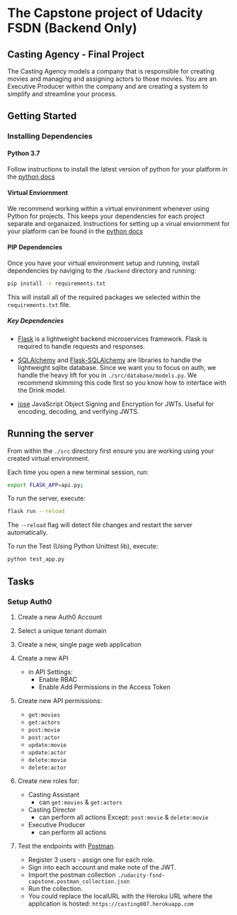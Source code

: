 # The Capstone project of Udacity FSDN (Backend Only)


## Casting Agency - Final Project

The Casting Agency models a company that is responsible for creating movies and managing and assigning actors to those movies. You are an Executive Producer within the company and are creating a system to simplify and streamline your process.


## Getting Started

### Installing Dependencies

#### Python 3.7

Follow instructions to install the latest version of python for your platform in the [python docs](https://docs.python.org/3/using/unix.html#getting-and-installing-the-latest-version-of-python)

#### Virtual Enviornment

We recommend working within a virtual environment whenever using Python for projects. This keeps your dependencies for each project separate and organaized. Instructions for setting up a virual enviornment for your platform can be found in the [python docs](https://packaging.python.org/guides/installing-using-pip-and-virtual-environments/)

#### PIP Dependencies

Once you have your virtual environment setup and running, install dependencies by naviging to the `/backend` directory and running:

```bash
pip install -r requirements.txt
```

This will install all of the required packages we selected within the `requirements.txt` file.

##### Key Dependencies

- [Flask](http://flask.pocoo.org/)  is a lightweight backend microservices framework. Flask is required to handle requests and responses.

- [SQLAlchemy](https://www.sqlalchemy.org/) and [Flask-SQLAlchemy](https://flask-sqlalchemy.palletsprojects.com/en/2.x/) are libraries to handle the lightweight sqlite database. Since we want you to focus on auth, we handle the heavy lift for you in `./src/database/models.py`. We recommend skimming this code first so you know how to interface with the Drink model.

- [jose](https://python-jose.readthedocs.io/en/latest/) JavaScript Object Signing and Encryption for JWTs. Useful for encoding, decoding, and verifying JWTS.

## Running the server

From within the `./src` directory first ensure you are working using your created virtual environment.

Each time you open a new terminal session, run:

```bash
export FLASK_APP=api.py;
```

To run the server, execute:

```bash
flask run --reload
```

The `--reload` flag will detect file changes and restart the server automatically.


To run the Test (Using Python Unittest lib), execute:

```bash
python test_app.py
```

## Tasks

### Setup Auth0

1. Create a new Auth0 Account
2. Select a unique tenant domain
3. Create a new, single page web application
4. Create a new API
    - in API Settings:
        - Enable RBAC
        - Enable Add Permissions in the Access Token
5. Create new API permissions:
    - `get:movies`
    - `get:actors`
    - `post:movie`
    - `post:actor`
    - `update:movie`
    - `update:actor`
    - `delete:movie`
    - `delete:actor`

6. Create new roles for:
    - Casting Assistant
        - can `get:movies` & `get:actors`
    - Casting Director
        - can perform all actions Except: `post:movie` & `delete:movie`
    - Executive Producer
        - can perform all actions
        
7. Test the endpoints with [Postman](https://getpostman.com). 
    - Register 3 users - assign one for each role.
    - Sign into each account and make note of the JWT.
    - Import the postman collection `./udacity-fsnd-capstone.postman_collection.json`
    - Run the collection.
    - You could replace the localURL with the Heroku URL where the application is hosted:
      `https://casting007.herokuapp.com`
      

